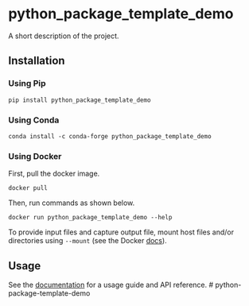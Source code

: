 # python_package_template_demo

A short description of the project. 


## Installation

### Using Pip

```
pip install python_package_template_demo
```

### Using Conda

```
conda install -c conda-forge python_package_template_demo
```

### Using Docker

First, pull the docker image. 
```
docker pull 
```

Then, run commands as shown below. 
```
docker run python_package_template_demo --help 
```
To provide input files and capture output file, mount host files and/or directories using `--mount` (see the Docker [docs](https://docs.docker.com/engine/storage/bind-mounts/)). 


## Usage

See the [documentation](https://mhorlacher.github.io/python_package_template_demo) for a usage guide and API reference. # python-package-template-demo
